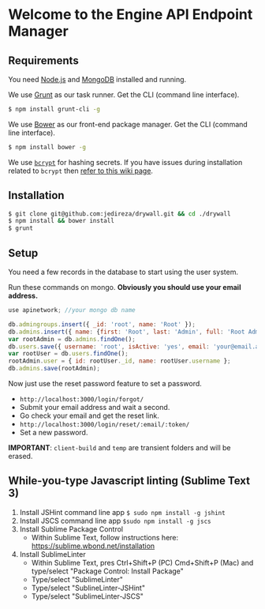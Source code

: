 # Welcome to the Engine API Endpoint Manager

Requirements
------------

You need [Node.js](http://nodejs.org/download/) and [MongoDB](http://www.mongodb.org/downloads) installed and running.

We use [Grunt](http://gruntjs.com/) as our task runner. Get the CLI (command line interface).

```bash
$ npm install grunt-cli -g
```

We use [Bower](http://bower.io/) as our front-end package manager. Get the CLI (command line interface).

```bash
$ npm install bower -g
```

We use [`bcrypt`](https://github.com/ncb000gt/node.bcrypt.js) for hashing secrets. If you have issues during installation related to `bcrypt` then [refer to this wiki page](https://github.com/jedireza/drywall/wiki/bcrypt-Installation-Trouble).

Installation
------------

```bash
$ git clone git@github.com:jedireza/drywall.git && cd ./drywall
$ npm install && bower install
$ grunt
```

Setup
------------

You need a few records in the database to start using the user system.

Run these commands on mongo. __Obviously you should use your email address.__

```js
use apinetwork; //your mongo db name
```

```js
db.admingroups.insert({ _id: 'root', name: 'Root' });
db.admins.insert({ name: {first: 'Root', last: 'Admin', full: 'Root Admin'}, groups: ['root'] });
var rootAdmin = db.admins.findOne();
db.users.save({ username: 'root', isActive: 'yes', email: 'your@email.addy', roles: {admin: rootAdmin._id} });
var rootUser = db.users.findOne();
rootAdmin.user = { id: rootUser._id, name: rootUser.username };
db.admins.save(rootAdmin);
```

Now just use the reset password feature to set a password.

 - `http://localhost:3000/login/forgot/`
 - Submit your email address and wait a second.
 - Go check your email and get the reset link.
 - `http://localhost:3000/login/reset/:email/:token/`
 - Set a new password.


**IMPORTANT**: `client-build` and `temp` are transient folders and will be erased.

## While-you-type Javascript linting (Sublime Text 3)

1. Install JSHint command line app `$ sudo npm install -g jshint`
1. Install JSCS command line app `$sudo npm install -g jscs`
1. Install Sublime Package Control
   * Within Sublime Text, follow instructions here: https://sublime.wbond.net/installation
1. Install SublimeLinter
   * Within Sublime Text, pres Ctrl+Shift+P (PC) Cmd+Shift+P (Mac) and type/select "Package Control: Install Package"
   * Type/select "SublimeLinter"
   * Type/select "SublineLinter-JSHint"
   * Type/select "SublimeLinter-JSCS"

